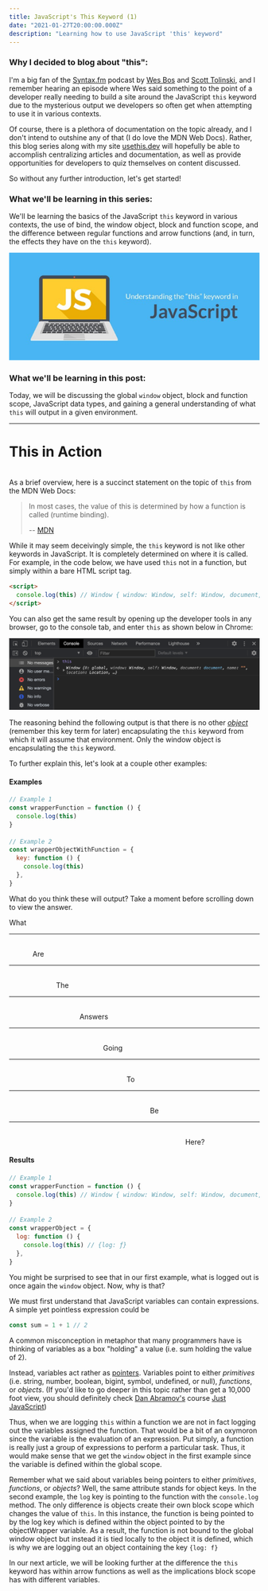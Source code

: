 ```yaml
---
title: JavaScript's This Keyword (1)
date: "2021-01-27T20:00:00.000Z"
description: "Learning how to use JavaScript 'this' keyword"
---
```


### Why I decided to blog about "this":

I'm a big fan of the <a href="https://syntax.fm" target="_blank">Syntax.fm</a> podcast by <a href="https://wesbos.com" target="_blank">Wes Bos</a> and <a href="https://leveluptutorials.com" target="_blank">Scott Tolinski</a>, and I remember hearing an episode where Wes said something to the point of a developer really needing to build a site around the JavaScript `this` keyword due to the mysterious output we developers so often get when attempting to use it in various contexts.

Of course, there is a plethora of documentation on the topic already, and I don't intend to outshine any of that (I do love the MDN Web Docs). Rather, this blog series along with my site <a href="https://usethis.dev" target="_blank">usethis.dev</a> will hopefully be able to accomplish centralizing articles and documentation, as well as provide opportunities for developers to quiz themselves on content discussed.

So without any further introduction, let's get started!

### What we'll be learning in this series:

We'll be learning the basics of the JavaScript `this` keyword in various contexts, the use of bind, the window object, block and function scope, and the difference between regular functions and arrow functions (and, in turn, the effects they have on the `this` keyword).

![this](./this_logo.jpeg)

### What we'll be learning in this post:

Today, we will be discussing the global `window` object, block and function scope, JavaScript data types, and gaining a general understanding of what `this` will output in a given environment.

---

# This in Action

\
As a brief overview, here is a succinct statement on the topic of `this` from the MDN Web Docs:

> In most cases, the value of this is determined by how a function is called (runtime binding).
>
> -- <a href="https://developer.mozilla.org/en-US/docs/Web/JavaScript/Reference/Operators/this" target="_blank">MDN</a>

While it may seem deceivingly simple, the `this` keyword is not like other keywords in JavaScript. It is completely determined on where it is called. For example, in the code below, we have used `this` not in a function, but simply within a bare HTML script tag.

```html
<script>
  console.log(this) // Window { window: Window, self: Window, document, name: "..."} etc.
</script>
```

You can also get the same result by opening up the developer tools in any browser, go to the console tab, and enter `this` as shown below in Chrome:

![dev tools](./devtools.png)

The reasoning behind the following output is that there is no other <u>_object_</u> (remember this key term for later) encapsulating the `this` keyword from which it will assume that environment. Only the window object is encapsulating the `this` keyword.

To further explain this, let's look at a couple other examples:

#### Examples

```js
// Example 1
const wrapperFunction = function () {
  console.log(this)
}

// Example 2
const wrapperObjectWithFunction = {
  key: function () {
    console.log(this)
  },
}
```

What do you think these will output? Take a moment before scrolling down to view the answer.

What

---

\
&nbsp;&nbsp;&nbsp;&nbsp;&nbsp;&nbsp;&nbsp;&nbsp;&nbsp;&nbsp;&nbsp;&nbsp;Are

---

\
&nbsp;&nbsp;&nbsp;&nbsp;&nbsp;&nbsp;&nbsp;&nbsp;&nbsp;&nbsp;&nbsp;&nbsp;&nbsp;&nbsp;&nbsp;&nbsp;&nbsp;&nbsp;&nbsp;&nbsp;&nbsp;&nbsp;&nbsp;&nbsp;The

---

\
&nbsp;&nbsp;&nbsp;&nbsp;&nbsp;&nbsp;&nbsp;&nbsp;&nbsp;&nbsp;&nbsp;&nbsp;&nbsp;&nbsp;&nbsp;&nbsp;&nbsp;&nbsp;&nbsp;&nbsp;&nbsp;&nbsp;&nbsp;&nbsp;&nbsp;&nbsp;&nbsp;&nbsp;&nbsp;&nbsp;&nbsp;&nbsp;&nbsp;&nbsp;&nbsp;&nbsp;Answers

---

\
&nbsp;&nbsp;&nbsp;&nbsp;&nbsp;&nbsp;&nbsp;&nbsp;&nbsp;&nbsp;&nbsp;&nbsp;&nbsp;&nbsp;&nbsp;&nbsp;&nbsp;&nbsp;&nbsp;&nbsp;&nbsp;&nbsp;&nbsp;&nbsp;&nbsp;&nbsp;&nbsp;&nbsp;&nbsp;&nbsp;&nbsp;&nbsp;&nbsp;&nbsp;&nbsp;&nbsp;&nbsp;&nbsp;&nbsp;&nbsp;&nbsp;&nbsp;&nbsp;&nbsp;&nbsp;&nbsp;&nbsp;&nbsp;Going

---

\
&nbsp;&nbsp;&nbsp;&nbsp;&nbsp;&nbsp;&nbsp;&nbsp;&nbsp;&nbsp;&nbsp;&nbsp;&nbsp;&nbsp;&nbsp;&nbsp;&nbsp;&nbsp;&nbsp;&nbsp;&nbsp;&nbsp;&nbsp;&nbsp;&nbsp;&nbsp;&nbsp;&nbsp;&nbsp;&nbsp;&nbsp;&nbsp;&nbsp;&nbsp;&nbsp;&nbsp;&nbsp;&nbsp;&nbsp;&nbsp;&nbsp;&nbsp;&nbsp;&nbsp;&nbsp;&nbsp;&nbsp;&nbsp;&nbsp;&nbsp;&nbsp;&nbsp;&nbsp;&nbsp;&nbsp;&nbsp;&nbsp;&nbsp;&nbsp;&nbsp;To

---

\
&nbsp;&nbsp;&nbsp;&nbsp;&nbsp;&nbsp;&nbsp;&nbsp;&nbsp;&nbsp;&nbsp;&nbsp;&nbsp;&nbsp;&nbsp;&nbsp;&nbsp;&nbsp;&nbsp;&nbsp;&nbsp;&nbsp;&nbsp;&nbsp;&nbsp;&nbsp;&nbsp;&nbsp;&nbsp;&nbsp;&nbsp;&nbsp;&nbsp;&nbsp;&nbsp;&nbsp;&nbsp;&nbsp;&nbsp;&nbsp;&nbsp;&nbsp;&nbsp;&nbsp;&nbsp;&nbsp;&nbsp;&nbsp;&nbsp;&nbsp;&nbsp;&nbsp;&nbsp;&nbsp;&nbsp;&nbsp;&nbsp;&nbsp;&nbsp;&nbsp;&nbsp;&nbsp;&nbsp;&nbsp;&nbsp;&nbsp;&nbsp;&nbsp;&nbsp;&nbsp;&nbsp;&nbsp;Be

---

\
&nbsp;&nbsp;&nbsp;&nbsp;&nbsp;&nbsp;&nbsp;&nbsp;&nbsp;&nbsp;&nbsp;&nbsp;&nbsp;&nbsp;&nbsp;&nbsp;&nbsp;&nbsp;&nbsp;&nbsp;&nbsp;&nbsp;&nbsp;&nbsp;&nbsp;&nbsp;&nbsp;&nbsp;&nbsp;&nbsp;&nbsp;&nbsp;&nbsp;&nbsp;&nbsp;&nbsp;&nbsp;&nbsp;&nbsp;&nbsp;&nbsp;&nbsp;&nbsp;&nbsp;&nbsp;&nbsp;&nbsp;&nbsp;&nbsp;&nbsp;&nbsp;&nbsp;&nbsp;&nbsp;&nbsp;&nbsp;&nbsp;&nbsp;&nbsp;&nbsp;&nbsp;&nbsp;&nbsp;&nbsp;&nbsp;&nbsp;&nbsp;&nbsp;&nbsp;&nbsp;&nbsp;&nbsp;&nbsp;&nbsp;&nbsp;&nbsp;&nbsp;&nbsp;&nbsp;&nbsp;&nbsp;&nbsp;&nbsp;&nbsp;&nbsp;&nbsp;&nbsp;&nbsp;&nbsp;&nbsp;Here?

#### Results

```js
// Example 1
const wrapperFunction = function () {
  console.log(this) // Window { window: Window, self: Window, document, name: "..."} etc.
}

// Example 2
const wrapperObject = {
  log: function () {
    console.log(this) // {log: ƒ}
  },
}
```

You might be surprised to see that in our first example, what is logged out is once again the `window` object. Now, why is that?

We must first understand that JavaScript variables can contain expressions. A simple yet pointless expression could be

```js
const sum = 1 + 1 // 2
```

A common misconception in metaphor that many programmers have is thinking of variables as a box "holding" a value (i.e. sum holding the value of 2).

Instead, variables act rather as <u>pointers</u>. Variables point to either _primitives_ (i.e. string, number, boolean, bigint, symbol, undefined, or null), _functions_, or _objects_. (If you'd like to go deeper in this topic rather than get a 10,000 foot view, you should definitely check <a href="https://twitter.com/dan_abramov" target="_blank">Dan Abramov's</a> course <a href="https://justjavascript.com" target="_blank">Just JavaScript</a>)

Thus, when we are logging `this` within a function we are not in fact logging out the variables assigned the function. That would be a bit of an oxymoron since the variable is the evaluation of an expression. Put simply, a function is really just a group of expressions to perform a particular task. Thus, it would make sense that we get the `window` object in the first example since the variable is defined within the global scope.

Remember what we said about variables being pointers to either _primitives_, _functions_, or _objects_? Well, the same attribute stands for object keys. In the second example, the `log` key is pointing to the function with the `console.log` method. The only difference is objects create their own block scope which changes the value of `this`. In this instance, the function is being pointed to by the log key which is defined within the object pointed to by the objectWrapper variable. As a result, the function is not bound to the global window object but instead it is tied locally to the object it is defined, which is why we are logging out an object containing the key `{log: f}`

In our next article, we will be looking further at the difference the `this` keyword has within arrow functions as well as the implications block scope has with different variables.
